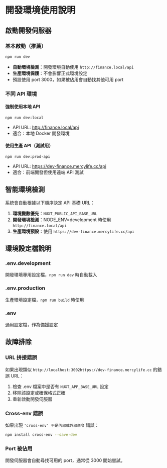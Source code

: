 # 開發環境使用說明

## 啟動開發伺服器

### 基本啟動（推薦）
```bash
npm run dev
```
- **自動環境檢測**：開發環境自動使用 `http://finance.local/api`
- **生產環境保護**：不會影響正式環境設定
- 預設使用 port 3000，如果被佔用會自動找其他可用 port

### 不同 API 環境

#### 強制使用本地 API
```bash
npm run dev:local
```
- API URL: http://finance.local/api
- 適合：本地 Docker 開發環境

#### 使用生產 API（測試用）
```bash
npm run dev:prod-api
```
- API URL: https://dev-finance.mercylife.cc/api
- 適合：前端開發但使用遠端 API 測試

## 智能環境檢測

系統會自動根據以下順序決定 API 基礎 URL：

1. **環境變數優先**：`NUXT_PUBLIC_API_BASE_URL`
2. **開發環境檢測**：NODE_ENV=development 時使用 `http://finance.local/api`
3. **生產環境預設**：使用 `https://dev-finance.mercylife.cc/api`

## 環境設定檔說明

### .env.development
開發環境專用設定檔，`npm run dev` 時自動載入

### .env.production
生產環境設定檔，`npm run build` 時使用

### .env
通用設定檔，作為備援設定

## 故障排除

### URL 拼接錯誤
如果出現類似 `http://localhost:3002https://dev-finance.mercylife.cc` 的錯誤 URL：
1. 檢查 .env 檔案中是否有 `NUXT_APP_BASE_URL` 設定
2. 移除該設定或確保格式正確
3. 重新啟動開發伺服器

### Cross-env 錯誤
如果出現 `'cross-env' 不是內部或外部命令` 錯誤：
```bash
npm install cross-env --save-dev
```

### Port 被佔用
開發伺服器會自動尋找可用的 port，通常從 3000 開始嘗試。